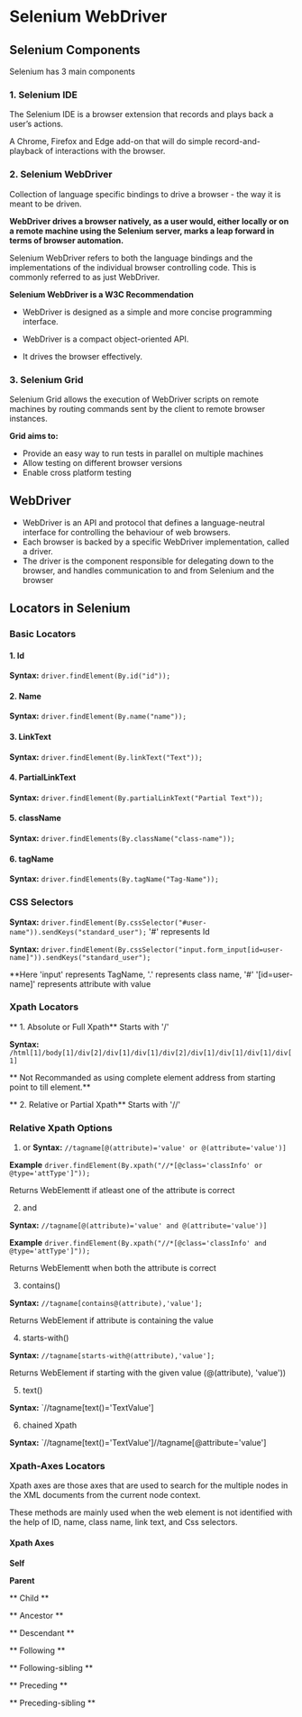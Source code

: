 # **Selenium WebDriver**
## **Selenium Components**
Selenium has 3 main components

### 1. **Selenium IDE**

The Selenium IDE is a browser extension that records and plays back a user’s actions.

A Chrome, Firefox and Edge add-on that will do simple record-and-playback of interactions with the browser.

### 2. **Selenium WebDriver**
 
 Collection of language specific bindings to drive a browser - the way it is meant to be driven.
 
**WebDriver drives a browser natively, as a user would, either locally or on a remote machine using the Selenium server, marks a leap forward in terms of browser automation.**
 
Selenium WebDriver refers to both the language bindings and the implementations of the individual browser controlling code. This is commonly referred to as just WebDriver.


**Selenium WebDriver is a W3C Recommendation**

* WebDriver is designed as a simple and more concise programming interface.

* WebDriver is a compact object-oriented API.

* It drives the browser effectively.


### 3. **Selenium Grid**

Selenium Grid allows the execution of WebDriver scripts on remote machines by routing commands sent by the client to remote browser instances.

**Grid aims to:**

* Provide an easy way to run tests in parallel on multiple machines
* Allow testing on different browser versions
* Enable cross platform testing

## **WebDriver** 
* WebDriver is an API and protocol that defines a language-neutral interface for controlling the behaviour of web browsers.
* Each browser is backed by a specific WebDriver implementation, called a driver. 
* The driver is the component responsible for delegating down to the browser, and handles communication to and from Selenium and the browser 

## Locators in Selenium

### Basic Locators    
#### 1. Id
**Syntax:** `driver.findElement(By.id("id"));`

#### 2. Name
**Syntax:** `driver.findElement(By.name("name"));`

#### 3. LinkText
**Syntax:** `driver.findElement(By.linkText("Text"));`

#### 4. PartialLinkText
**Syntax:** `driver.findElement(By.partialLinkText("Partial Text"));`

#### 5. className
**Syntax:** `driver.findElements(By.className("class-name"));`

#### 6. tagName
**Syntax:** `driver.findElements(By.tagName("Tag-Name"));`

### CSS Selectors
**Syntax:**	`driver.findElement(By.cssSelector("#user-name")).sendKeys("standard_user");`  '#' represents Id

**Syntax:** `driver.findElement(By.cssSelector("input.form_input[id=user-name]")).sendKeys("standard_user");`

**Here 'input' represents TagName, '.' represents class name, '#' '[id=user-name]' represents attribute with value

### Xpath Locators
** 1. Absolute or Full Xpath** Starts with '/' 

**Syntax:** `/html[1]/body[1]/div[2]/div[1]/div[1]/div[2]/div[1]/div[1]/div[1]/div[1]`

** Not Recommanded as using complete element address from starting point to till element.**

** 2. Relative or Partial Xpath** Starts with '//'

### Relative Xpath Options

1. or
**Syntax:** `//tagname[@(attribute)='value' or @(attribute='value')]`

**Example** `driver.findElement(By.xpath("//*[@class='classInfo' or @type='attType']"));`

Returns WebElementt if atleast one of the attribute is correct 

2. and

**Syntax:** `//tagname[@(attribute)='value' and @(attribute='value')]`

**Example** `driver.findElement(By.xpath("//*[@class='classInfo' and @type='attType']"));`

Returns WebElementt when both the attribute is correct 

3. contains()

**Syntax:** `//tagname[contains@(attribute),'value'];`

Returns WebElement if attribute is containing the value

4. starts-with()

**Syntax:** `//tagname[starts-with@(attribute),'value'];`

Returns WebElement if starting with the given value (@(attribute), 'value'))  

5. text()

**Syntax:** `//tagname[text()='TextValue']

6. chained Xpath

**Syntax:** `//tagname[text()='TextValue']//tagname[@attribute='value']

### Xpath-Axes Locators

Xpath axes are those axes that are used to search for the multiple nodes in the XML documents from the current node context.

These methods are mainly used when the web element is not identified with the help of ID, name, class name, link text, and Css selectors.

#### Xpath Axes 

**Self**

**Parent**

** Child **

** Ancestor **

** Descendant **

** Following **

** Following-sibling **

** Preceding **

** Preceding-sibling **